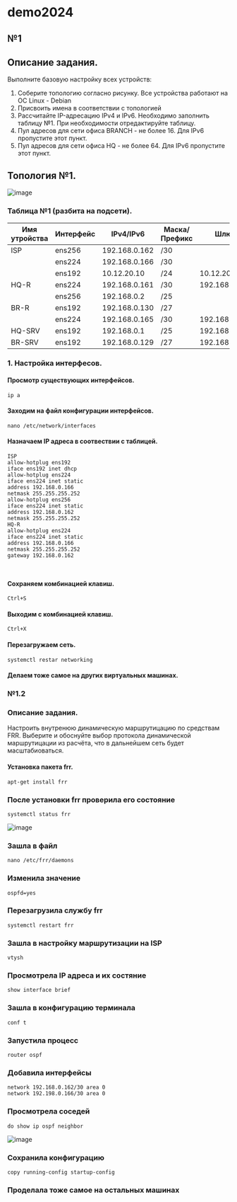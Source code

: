 # demo2024

## №1

## Описание задания.
Выполните базовую настройку всех устройств:

1) Соберите топологию согласно рисунку. Все устройства работают на OC Linux - Debian
2) Присвоить имена в соответствии с топологией
3) Рассчитайте IP-адресацию IPv4 и IPv6. Необходимо заполнить таблицу №1. При необходимости отредактируйте таблицу.
4) Пул адресов для сети офиса BRANCH - не более 16. Для IPv6 пропустите этот пункт.
5) Пул адресов для сети офиса HQ - не более 64. Для IPv6 пропустите этот пункт.
  
## Топология №1.
 ![image](https://github.com/kutluberdinadi/DEMO2024/assets/148868105/91da25bb-955b-43cd-9ddc-ecf6cc8bcb7c)

### Таблица №1 (разбита на подсети).



| Имя утройства | Интерфейс | IPv4/IPv6 | Маска/Префикс | Шлюз | 
| ----------   |    --------  |    --------- | -------- | ------- |
| ISP  | ens256  | 192.168.0.162    |   /30    |          |         
|      | ens224  | 192.168.0.166   |/30  |
|      | ens192 | 10.12.20.10    |/24    | 10.12.20.254 |
| HQ-R |  ens224 | 192.168.0.161    | /30 | 192.168.0.162 |
|      | ens256 | 192.168.0.2   |/25    |  |
| BR-R | ens192 | 192.168.0.130 | /27 |  |
|      | ens224 | 192.168.0.165   |/30    | 192.168.0.166  |
| HQ-SRV | ens192  | 192.168.0.1  | /25 | 192.168.0.1 |
| BR-SRV | ens192  | 192.168.0.129 | /27 | 192.168.0.129 |

### 1. Настройка интерфесов.

#### Просмотр существующих интерфейсов.
```
ip a
```
#### Заходим на файл  конфигурации интерфейсов.
```
nano /etc/network/interfaces
```
#### Назначаем IP адреса в соотвествии с таблицей.
```
ISP
allow-hotplug ens192
iface ens192 inet dhcp
allow-hotplug ens224
iface ens224 inet static
address 192.168.0.166
netmask 255.255.255.252
allow-hotplug ens256
iface ens224 inet static
address 192.168.0.162
netmask 255.255.255.252
HQ-R
allow-hotplug ens224
iface ens224 inet static
address 192.168.0.166
netmask 255.255.255.252
gateway 192.168.0.162



```
#### Сохраняем комбинацией клавиш.
```
Ctrl+S
```
#### Выходим с комбинацией клавиш.
```
Ctrl+X
```
#### Перезагружаем сеть.
```
systemctl restar networking
```
#### Делаем тоже самое на других виртуальных машинах.

### №1.2

### Описание задания.

Настроить внутренюю динамическую маршрутицацию по средствам FRR. Выберите и обоснуйте выбор протокола динамической маршрутицации из расчёта, что в дальнейшем сеть будет масштабиоваться.

#### Установка пакета frr.
```
apt-get install frr   
```
### После установки frr проверилa его состояние
```
systemctl status frr
```
![image](https://github.com/kutluberdinadi/DEMO2024/assets/148868105/445538e8-f1e6-417d-a798-5c0118ba02ba)

### Зашла в файл
```
nano /etc/frr/daemons
```
### Изменилa значение
```
ospfd=yes
```
### Перезагрузила службу frr
```
systemctl restart frr
```
### Зашла в настройку маршрутизации на ISP
```
vtysh
```
### Просмотрела IP адреса и их состяние
```
show interface brief
```
### Зашла в конфигурацию терминала
```
conf t
```
### Запустила процесс
```
router ospf
```
### Добавила интерфейсы
```
network 192.168.0.162/30 area 0
network 192.198.0.166/30 area 0
```
### Просмотрела соседей
```
do show ip ospf neighbor
```
![image](https://github.com/kutluberdinadi/DEMO2024/assets/148868105/99f2347e-8a4b-471f-a2f0-dc8fb493b614)

### Сохранила конфигурацию
```
copy running-config startup-config
```
### Проделала тоже самое на остальных машинах
